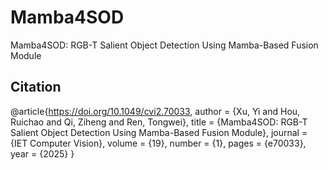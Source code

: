 # Mamba4SOD
Mamba4SOD: RGB-T Salient Object Detection Using Mamba-Based Fusion Module

## Citation
@article{https://doi.org/10.1049/cvi2.70033,
  author = {Xu, Yi and Hou, Ruichao and Qi, Ziheng and Ren, Tongwei},
  title = {Mamba4SOD: RGB-T Salient Object Detection Using Mamba-Based Fusion Module},
  journal = {IET Computer Vision},
  volume = {19},
  number = {1},
  pages = {e70033},
  year = {2025}
}
```
